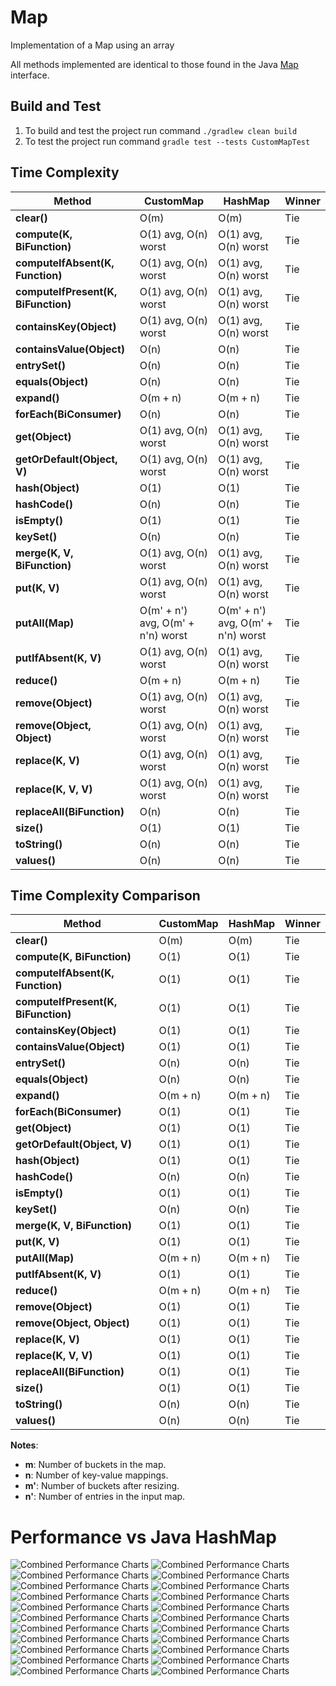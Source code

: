 # Map
Implementation of a Map using an array

All methods implemented are identical to those found in the Java [Map](https://docs.oracle.com/javase/8/docs/api/java/util/Map.html) interface.

## Build and Test

1. To build and test the project run command `./gradlew clean build`
2. To test the project run command `gradle test --tests CustomMapTest`

## Time Complexity

| Method                              | CustomMap                         | HashMap                           | Winner |
|-------------------------------------|-----------------------------------|-----------------------------------|--------|
| **clear()**                         | O(m)                              | O(m)                              | Tie    |
| **compute(K, BiFunction)**          | O(1) avg, O(n) worst              | O(1) avg, O(n) worst              | Tie    |
| **computeIfAbsent(K, Function)**    | O(1) avg, O(n) worst              | O(1) avg, O(n) worst              | Tie    |
| **computeIfPresent(K, BiFunction)** | O(1) avg, O(n) worst              | O(1) avg, O(n) worst              | Tie    |
| **containsKey(Object)**             | O(1) avg, O(n) worst              | O(1) avg, O(n) worst              | Tie    |
| **containsValue(Object)**           | O(n)                              | O(n)                              | Tie    |
| **entrySet()**                      | O(n)                              | O(n)                              | Tie    |
| **equals(Object)**                  | O(n)                              | O(n)                              | Tie    |
| **expand()**                        | O(m + n)                          | O(m + n)                          | Tie    |
| **forEach(BiConsumer)**             | O(n)                              | O(n)                              | Tie    |
| **get(Object)**                     | O(1) avg, O(n) worst              | O(1) avg, O(n) worst              | Tie    |
| **getOrDefault(Object, V)**         | O(1) avg, O(n) worst              | O(1) avg, O(n) worst              | Tie    |
| **hash(Object)**                    | O(1)                              | O(1)                              | Tie    |
| **hashCode()**                      | O(n)                              | O(n)                              | Tie    |
| **isEmpty()**                       | O(1)                              | O(1)                              | Tie    |
| **keySet()**                        | O(n)                              | O(n)                              | Tie    |
| **merge(K, V, BiFunction)**         | O(1) avg, O(n) worst              | O(1) avg, O(n) worst              | Tie    |
| **put(K, V)**                       | O(1) avg, O(n) worst              | O(1) avg, O(n) worst              | Tie    |
| **putAll(Map)**                     | O(m' + n') avg, O(m' + n'n) worst | O(m' + n') avg, O(m' + n'n) worst | Tie    |
| **putIfAbsent(K, V)**               | O(1) avg, O(n) worst              | O(1) avg, O(n) worst              | Tie    |
| **reduce()**                        | O(m + n)                          | O(m + n)                          | Tie    |
| **remove(Object)**                  | O(1) avg, O(n) worst              | O(1) avg, O(n) worst              | Tie    |
| **remove(Object, Object)**          | O(1) avg, O(n) worst              | O(1) avg, O(n) worst              | Tie    |
| **replace(K, V)**                   | O(1) avg, O(n) worst              | O(1) avg, O(n) worst              | Tie    |
| **replace(K, V, V)**                | O(1) avg, O(n) worst              | O(1) avg, O(n) worst              | Tie    |
| **replaceAll(BiFunction)**          | O(n)                              | O(n)                              | Tie    |
| **size()**                          | O(1)                              | O(1)                              | Tie    |
| **toString()**                      | O(n)                              | O(n)                              | Tie    |
| **values()**                        | O(n)                              | O(n)                              | Tie    |

## Time Complexity Comparison

| Method                              | CustomMap | HashMap  | Winner |
|-------------------------------------|-----------|----------|--------|
| **clear()**                         | O(m)      | O(m)     | Tie    |
| **compute(K, BiFunction)**          | O(1)      | O(1)     | Tie    |
| **computeIfAbsent(K, Function)**    | O(1)      | O(1)     | Tie    |
| **computeIfPresent(K, BiFunction)** | O(1)      | O(1)     | Tie    |
| **containsKey(Object)**             | O(1)      | O(1)     | Tie    |
| **containsValue(Object)**           | O(1)      | O(1)     | Tie    |
| **entrySet()**                      | O(n)      | O(n)     | Tie    |
| **equals(Object)**                  | O(n)      | O(n)     | Tie    |
| **expand()**                        | O(m + n)  | O(m + n) | Tie    |
| **forEach(BiConsumer)**             | O(1)      | O(1)     | Tie    |
| **get(Object)**                     | O(1)      | O(1)     | Tie    |
| **getOrDefault(Object, V)**         | O(1)      | O(1)     | Tie    |
| **hash(Object)**                    | O(1)      | O(1)     | Tie    |
| **hashCode()**                      | O(n)      | O(n)     | Tie    |
| **isEmpty()**                       | O(1)      | O(1)     | Tie    |
| **keySet()**                        | O(n)      | O(n)     | Tie    |
| **merge(K, V, BiFunction)**         | O(1)      | O(1)     | Tie    |
| **put(K, V)**                       | O(1)      | O(1)     | Tie    |
| **putAll(Map)**                     | O(m + n)  | O(m + n) | Tie    |
| **putIfAbsent(K, V)**               | O(1)      | O(1)     | Tie    |
| **reduce()**                        | O(m + n)  | O(m + n) | Tie    |
| **remove(Object)**                  | O(1)      | O(1)     | Tie    |
| **remove(Object, Object)**          | O(1)      | O(1)     | Tie    |
| **replace(K, V)**                   | O(1)      | O(1)     | Tie    |
| **replace(K, V, V)**                | O(1)      | O(1)     | Tie    |
| **replaceAll(BiFunction)**          | O(1)      | O(1)     | Tie    |
| **size()**                          | O(1)      | O(1)     | Tie    |
| **toString()**                      | O(n)      | O(n)     | Tie    |
| **values()**                        | O(n)      | O(n)     | Tie    |

**Notes**:
- **m**: Number of buckets in the map.
- **n**: Number of key-value mappings.
- **m'**: Number of buckets after resizing.
- **n'**: Number of entries in the input map.

# Performance vs Java HashMap

![Combined Performance Charts](PerformanceTesting/clear().png)
![Combined Performance Charts](PerformanceTesting/compute(K,Bifunction).png)
![Combined Performance Charts](PerformanceTesting/computeIfPresent(K,BiFunction).png)
![Combined Performance Charts](PerformanceTesting/computerIfAbsent(K,Function).png)
![Combined Performance Charts](PerformanceTesting/containsKey(K).png)
![Combined Performance Charts](PerformanceTesting/containsValue(V).png)
![Combined Performance Charts](PerformanceTesting/entrySet().png)
![Combined Performance Charts](PerformanceTesting/equals(Object%20o).png)
![Combined Performance Charts](PerformanceTesting/forEach(BiConsumer).png)
![Combined Performance Charts](PerformanceTesting/get(K,V).png)
![Combined Performance Charts](PerformanceTesting/getOrDefault(K,V).png)
![Combined Performance Charts](PerformanceTesting/keySet().png)
![Combined Performance Charts](PerformanceTesting/merge(K,V,BiFunction).png)
![Combined Performance Charts](PerformanceTesting/put(K,V).png)
![Combined Performance Charts](PerformanceTesting/putAll(Map).png)
![Combined Performance Charts](PerformanceTesting/putIfAbsent(K,V).png)
![Combined Performance Charts](PerformanceTesting/remove(K).png)
![Combined Performance Charts](PerformanceTesting/remove(K,V).png)
![Combined Performance Charts](PerformanceTesting/replace(K,V).png)
![Combined Performance Charts](PerformanceTesting/replace(K,V,V).png)
![Combined Performance Charts](PerformanceTesting/toString().png)
![Combined Performance Charts](PerformanceTesting/values().png)